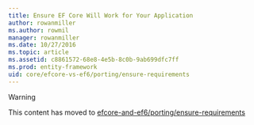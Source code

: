 ```yaml
---
title: Ensure EF Core Will Work for Your Application
author: rowanmiller
ms.author: rowmil
manager: rowanmiller
ms.date: 10/27/2016
ms.topic: article
ms.assetid: c8861572-68e8-4e5b-8c0b-9ab699dfc7ff
ms.prod: entity-framework
uid: core/efcore-vs-ef6/porting/ensure-requirements
---
```


> [!WARNING]
> This content has moved to [efcore-and-ef6/porting/ensure-requirements](../../../efcore-and-ef6/porting/ensure-requirements.md)
